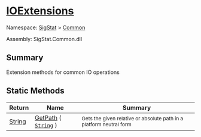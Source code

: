 # [IOExtensions](./IOExtensions.md)

Namespace: [SigStat]() > [Common](./README.md)

Assembly: SigStat.Common.dll

## Summary
Extension methods for common IO operations

## Static Methods

| Return | Name | Summary | 
| --- | --- | --- | 
| [String](https://docs.microsoft.com/en-us/dotnet/api/System.String) | [GetPath](./Methods/IOExtensions-100663399.md) ( [`String`](https://docs.microsoft.com/en-us/dotnet/api/System.String) ) | <sub>Gets the given relative or absolute path in a platform neutral form</sub> | 


